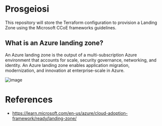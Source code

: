 # Prosgeiosi
This repository will store the Terraform configuration to provision a Landing Zone using the Microsoft CCoE frameworks guidelines.

## What is an Azure landing zone?
An Azure landing zone is the output of a multi-subscription Azure environment that accounts for scale, security governance, networking, and identity. An Azure landing zone enables application migration, modernization, and innovation at enterprise-scale in Azure. 


![image](https://user-images.githubusercontent.com/25728713/229684459-666f3da6-0a17-4955-bd2d-3ea33329ddec.png)

# References
- https://learn.microsoft.com/en-us/azure/cloud-adoption-framework/ready/landing-zone/

